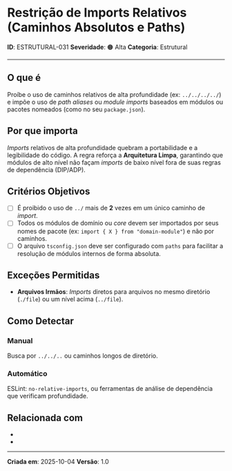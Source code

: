 # Restrição de Imports Relativos (Caminhos Absolutos e Paths)

**ID**: ESTRUTURAL-031
**Severidade**: 🟠 Alta
**Categoria**: Estrutural

---

## O que é

Proíbe o uso de caminhos relativos de alta profundidade (ex: `../../../../`) e impõe o uso de *path aliases* ou *module imports* baseados em módulos ou pacotes nomeados (como no seu `package.json`).

## Por que importa

*Imports* relativos de alta profundidade quebram a portabilidade e a legibilidade do código. A regra reforça a **Arquitetura Limpa**, garantindo que módulos de alto nível não façam *imports* de baixo nível fora de suas regras de dependência (DIP/ADP).

## Critérios Objetivos

- [ ] É proibido o uso de `../` mais de **2** vezes em um único caminho de *import*.
- [ ] Todos os módulos de domínio ou *core* devem ser importados por seus nomes de pacote (ex: `import { X } from "domain-module"`) e não por caminhos.
- [ ] O arquivo `tsconfig.json` deve ser configurado com `paths` para facilitar a resolução de módulos internos de forma absoluta.

## Exceções Permitidas

- **Arquivos Irmãos**: *Imports* diretos para arquivos no mesmo diretório (`./file`) ou um nível acima (`../file`).

## Como Detectar

### Manual
Busca por `../../..` ou caminhos longos de diretório.

### Automático
ESLint: `no-relative-imports`, ou ferramentas de análise de dependência que verificam profundidade.

## Relacionada com

- [COMPORTAMENTAL-014]: reforça (DIP)
- [ESTRUTURAL-018]: reforça (ADP)

---

**Criada em**: 2025-10-04
**Versão**: 1.0
